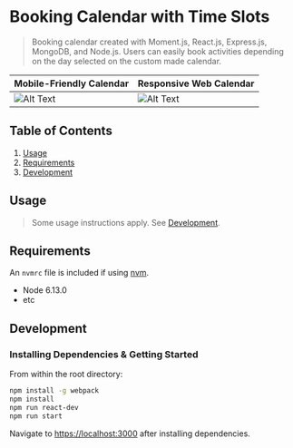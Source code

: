# Booking Calendar with Time Slots
> Booking calendar created with Moment.js, React.js, Express.js, MongoDB, and Node.js. Users can easily book activities depending on the day selected on the custom made calendar. 

Mobile-Friendly Calendar | Responsive Web Calendar
------------ | -------------
![Alt Text](https://github.com/kiannaquach/calendar/raw/master/readmeImages/mobile.gif) | ![Alt Text](https://github.com/kiannaquach/calendar/raw/master/readmeImages/web.gif)

## Table of Contents

1. [Usage](#Usage)
1. [Requirements](#requirements)
1. [Development](#development)

## Usage

> Some usage instructions apply. See [Development](#development).

## Requirements

An `nvmrc` file is included if using [nvm](https://github.com/creationix/nvm).

- Node 6.13.0
- etc

## Development

### Installing Dependencies & Getting Started

From within the root directory:

```sh
npm install -g webpack
npm install
npm run react-dev
npm run start
```
Navigate to [https://localhost:3000](https://localhost:3000) after installing dependencies.


